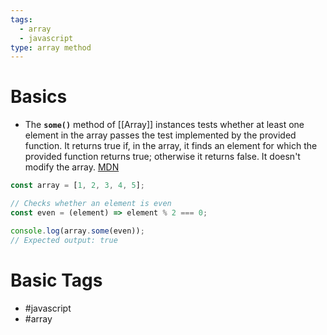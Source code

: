 ```yaml
---
tags:
  - array
  - javascript
type: array method
---
```

# Basics
- The **`some()`** method of [[Array]] instances tests whether at least one element in the array passes the test implemented by the provided function. It returns true if, in the array, it finds an element for which the provided function returns true; otherwise it returns false. It doesn't modify the array. [MDN](https://developer.mozilla.org/en-US/docs/Web/JavaScript/Reference/Global_Objects/Array/some)
```javascript
const array = [1, 2, 3, 4, 5];

// Checks whether an element is even
const even = (element) => element % 2 === 0;

console.log(array.some(even));
// Expected output: true

```
# Basic Tags
- #javascript 
- #array 